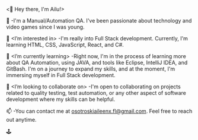 <👋 Hey there, I'm Ailu!>

🧐 <About me> -I'm a Manual/Automation QA. I've been passionate about technology and video games since I was young.

👀 <I’m interested in> -I'm really into Full Stack development. Currently, I'm learning HTML, CSS, JavaScript, React, and C#.

🌱 <I’m currently learning> -Right now, I'm in the process of learning more about QA Automation, using JAVA, and tools like Eclipse, IntelliJ IDEA, and GitBash. I'm on a journey to expand my skills, and at the moment, I'm immersing myself in Full Stack development.

💞 <I’m looking to collaborate on> -I'm open to collaborating on projects related to quality testing, test automation, or any other aspect of software development where my skills can be helpful.

📫 <How to reach me> -You can contact me at osotroskiaileenx.fl@gmail.com. Feel free to reach out anytime.

🕹️ <!--Additionally, if you're a fellow gamer, you can connect with me on Steam X_FL: code invitation: https://s.team/p/hpjn-fvbm/HFQVDNCR 1516846600.-->
